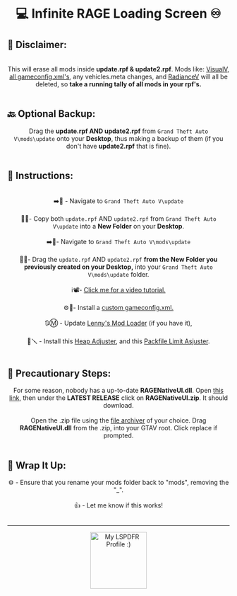 <h1 align="center">💻  Infinite RAGE Loading Screen  ♾️</h1>

## 🔔 Disclaimer:
<p align="center">
<br>
This will erase all mods inside <b>update.rpf & update2.rpf</b>. Mods like: <a href="https://www.gta5-mods.com/misc/visualv">VisualV</a>, <a href="https://www.gta5-mods.com/misc/gta-5-gameconfig-300-cars">all gameconfig.xml's</a>, any vehicles.meta changes, and <a href="https://www.lcpdfr.com/downloads/gta5mods/datafile/9357-radiance-v/">RadianceV</a> will all be deleted, so <b>take a running tally of all mods in your rpf's.</b>
<br>
<br>
</p>

## 🔙 Optional Backup:

<p align="center">
Drag the <b>update.rpf AND update2.rpf</b> from <code>Grand Theft Auto V\mods\update</code> onto your <b>Desktop</b>, thus making a backup of them (if you don't have <b>update2.rpf</b> that is fine).
<br>
<br>
</p>

## 📃 Instructions:

<p align="center">
<br>
➡️📂 - Navigate to <code>Grand Theft Auto V\update</code>
<br>
<br>
📜👥- Copy both <code>update.rpf</code> AND <code>update2.rpf</code> from <code>Grand Theft Auto V\update</code> into a <b>New Folder</b> on your <b>Desktop</b>.
<br>
<br>
➡️📂- Navigate to <code>Grand Theft Auto V\mods\update</code>
<br>
<br>
🔁📂- Drag the <code>update.rpf</code> AND <code>update2.rpf</code> <b>from the New Folder you previously created on your Desktop,</b> into your <code>Grand Theft Auto V\mods\update</code> folder.
<br>
<br>
ℹ️📽️- <a href="https://i.darkvypr.com/replacing-update-rpf.mp4">Click me for a video tutorial.</a>
<br>
<br>
⚙️📝- Install a <a href="https://www.gta5-mods.com/misc/gta-5-gameconfig-300-cars">custom gameconfig.xml.</a>
<br>
<br>
🔃Ⓜ️ - Update <a href="https://www.lcpdfr.com/downloads/gta5mods/misc/25437-lennys-mod-loader/">Lenny's Mod Loader</a> (if you have it),
<br>
<br>
📜🪛 - Install this <a href="https://www.gta5-mods.com/tools/heapadjuster">Heap Adjuster</a>, and this <a href="https://www.gta5-mods.com/tools/packfile-limit-adjuster">Packfile Limit Asjuster</a>.
<br>
<br>
</p>

## 🧩 Precautionary Steps:

<p align="center">
For some reason, nobody has a up-to-date <b>RAGENativeUI.dll</b>. Open <a href="https://github.com/alexguirre/RAGENativeUI/releases">this link</a>, then under the <b>LATEST RELEASE</b> click on <b>RAGENativeUI.zip</b>. It should download.
<br>
<br>
Open the .zip file using the <a href="https://en.wikipedia.org/wiki/File_archiver">file archiver</a> of your choice. Drag <b>RAGENativeUI.dll</b> from the .zip, into your GTAV root. Click replace if prompted.
<br>
<br>
</p>

## 🎁 Wrap It Up:

<p align="center">
⚙️ - Ensure that you rename your mods folder back to "mods", removing the "_".
<br>
<br>
👍 - Let me know if this works!
<br>
<br>
</p>

---

<p align="center">
<a href="https://www.lcpdfr.com/profile/449994-darkvypr/">
  <img src="https://s3-screenshots.int-cdn.lcpdfrusercontent.com/monthly_2019_02/frlogo.png.4027faac813ec4b7da555ea910fd5bda.png" alt="My LSPDFR Profile :)" width="128" height="128" style="display: flex; justify-content: center;">
</a>
</p>
